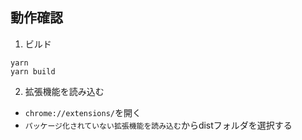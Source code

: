 ## 動作確認

1. ビルド

```
yarn 
yarn build
```

2. 拡張機能を読み込む
- `chrome://extensions/`を開く
- `パッケージ化されていない拡張機能を読み込む`からdistフォルダを選択する
